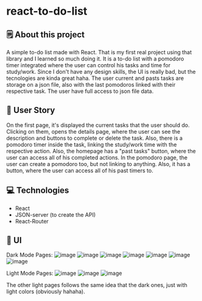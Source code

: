 # react-to-do-list

## 🗒️ About this project
A simple to-do list made with React. That is my first real project using that library and I learned so much doing it. It is a to-do list with a pomodoro timer integrated where the user can control his tasks and time for study/work. Since I don't have any design skills, the UI is really bad, but the tecnologies are kinda great haha. The user current and pasts tasks are storage on a json file, also with the last pomodoros linked with their respective task. The user have full access to json file data.

## 🧔 User Story
On the first page, it's displayed the current tasks that the user should do. Clicking on them, opens the details page, where the user can see the description and buttons to complete or delete the task. Also, there is a pomodoro timer inside the task, linking the study/work time with the respective action. Also, the homepage has a "past tasks" button, where the user can access all of his completed actions. In the pomodoro page, the user can create a pomodoro too, but not linking to anything. Also, it has a button, where the user can access all of his past timers to.

## 💻 Technologies
- React
- JSON-server (to create the API)
- React-Router

## 🎨 UI
Dark Mode Pages:
![image](https://user-images.githubusercontent.com/82226141/134794970-717ad4c1-f053-4c6b-9011-1dd5cb7eb76f.png)
![image](https://user-images.githubusercontent.com/82226141/134794976-9df0b9e8-103e-4d29-90b0-0cf773664b0e.png)
![image](https://user-images.githubusercontent.com/82226141/134794977-de26e474-bb0e-44b0-b635-7de60a5ef073.png)
![image](https://user-images.githubusercontent.com/82226141/134794979-a0f12317-e9ae-49db-87bc-1d552e86951e.png)
![image](https://user-images.githubusercontent.com/82226141/134794980-c540c6db-0665-4f33-8627-41d9c5ce96cd.png)
![image](https://user-images.githubusercontent.com/82226141/134794982-c86c9b19-e475-4933-bd65-f61b1939ae58.png)
![image](https://user-images.githubusercontent.com/82226141/134794984-7d4176a1-e11e-48f9-8cd6-cb24d9b69378.png)


Light Mode Pages: 
![image](https://user-images.githubusercontent.com/82226141/134794988-8d343669-69a8-4832-a537-86b361006819.png)
![image](https://user-images.githubusercontent.com/82226141/134794992-6c3679e5-5a01-40f2-95b4-c70a50b55460.png)
![image](https://user-images.githubusercontent.com/82226141/134794997-9dcc759f-4456-4092-836f-a10a62e363f3.png)

The other light pages follows the same idea that the dark ones, just with light colors (obviously hahaha).
